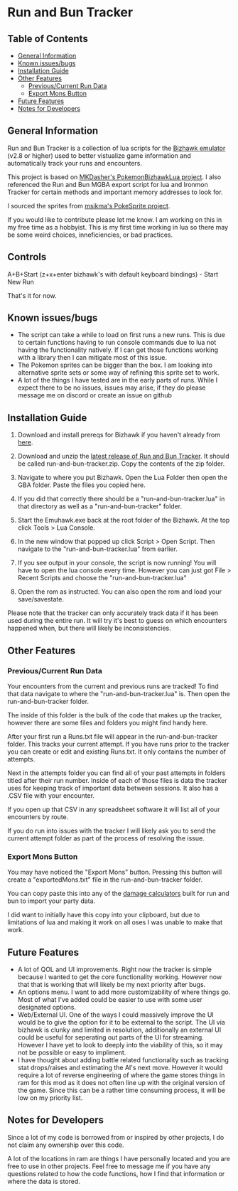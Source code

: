 # Run and Bun Tracker

## Table of Contents
- [General Information](#general-information)
- [Known issues/bugs](#known-issuesbugs)
- [Installation Guide](#installation-guide)
- [Other Features](#other-features)
    * [Previous/Current Run Data](#previouscurrent-run-data)
    * [Export Mons Button](#export-mons-button)
- [Future Features](#future-features)
- [Notes for Developers](#notes-for-developers)
## General Information

Run and Bun Tracker is a collection of lua scripts for the [Bizhawk emulator](https://tasvideos.org/BizHawk/ReleaseHistory) (v2.8 or higher) used to better vistualize game information and automatically track your runs and encounters.

This project is based on [MKDasher's PokemonBizhawkLua project](https://github.com/mkdasher/PokemonBizhawkLua). I also referenced the Run and Bun MGBA export script for lua and Ironmon Tracker for certain methods and important memory addresses to look for.

I sourced the sprites from [msikma's PokeSprite project](https://github.com/msikma/pokesprite/tree/master).

If you would like to contribute please let me know. I am working on this in my free time as a hobbyist. This is my first time working in lua so there may be some weird choices, inneficiencies, or bad practices.

## Controls
A+B+Start (z+x+enter bizhawk's with default keyboard bindings) - Start New Run

That's it for now.

## Known issues/bugs

- The script can take a while to load on first runs a new runs. This is due to certain functions having to run console commands due to lua not having the functionality natively. If I can get those functions working with a library then I can mitigate most of this issue.
- The Pokemon sprites can be bigger than the box. I am looking into alternative sprite sets or some way of refining this sprite set to work.
- A lot of the things I have tested are in the early parts of runs. While I expect there to be no issues, issues may arise, if they do please message me on discord or create an issue on github

## Installation Guide

1. Download and install prereqs for Bizhawk if you haven't already from [here](https://github.com/TASEmulators/BizHawk).

2. Download and unzip the [latest release of Run and Bun Tracker](https://github.com/Yascob99/run-and-bun-tracker/releases). It should be called run-and-bun-tracker.zip. Copy the contents of the zip folder.

3. Navigate to where you put Bizhawk. Open the Lua Folder then open the GBA folder. Paste the files you copied here.

4. If you did that correctly there should be a "run-and-bun-tracker.lua" in that directory as well as a "run-and-bun-tracker" folder.

5. Start the Emuhawk.exe back at the root folder of the Bizhawk. At the top click Tools > Lua Console.

6. In the new window that popped up click Script > Open Script. Then navigate to the "run-and-bun-tracker.lua" from earlier.

7. If you see output in your console, the script is now running! You will have to open the lua console every time. However you can just got File > Recent Scripts and choose the "run-and-bun-tracker.lua"

8. Open the rom as instructed. You can also open the rom and load your save/savestate. 

Please note that the tracker can only accurately track data if it has been used during the entire run. It will try it's best to guess on which encounters happened when, but there will likely be inconsistencies.

## Other Features

### Previous/Current Run Data
Your encounters from the current and previous runs are tracked! To find that data navigate to where the "run-and-bun-tracker.lua" is. Then open the run-and-bun-tracker folder.

The inside of this folder is the bulk of the code that makes up the tracker, however there are some files and folders you might find handy here.

After your first run a Runs.txt file will appear in the run-and-bun-tracker folder. This tracks your current attempt. If you have runs prior to the tracker you can create or edit and existing Runs.txt. It only contains the number of attempts.

Next in the attempts folder you can find all of your past attempts in folders titled after their run number. Inside of each of those files is data the tracker uses for keeping track of important data between sessions. It also has a .CSV file with your encounter. 

If you open up that CSV in any spreadsheet software it will list all of your encounters by route.

If you do run into issues with the tracker I will likely ask you to send the current attempt folder as part of the process of resolving the issue.

### Export Mons Button
You may have noticed the "Export Mons" button. Pressing this button will create a "exportedMons.txt" file in the
run-and-bun-tracker folder.

You can copy paste this into any of the [damage calculators](https://dekzeh.github.io/calc/) built for run and bun to import your party data.

I did want to initially have this copy into your clipboard, but due to limitations of lua and making it work on all oses I was unable to make that work.

## Future Features
- A lot of QOL and UI improvements. Right now the tracker is simple because I wanted to get the core functionality working. However now that that is working that will likely be my next priority after bugs.
- An options menu. I want to add more customizability of where things go. Most of what I've added could be easier to use with some user designated options.
- Web/External UI. One of the ways I could massively improve the UI would be to give the option for it to be external to the script. The UI via bizhawk is clunky and limited in resolution, additionally an external UI could be useful for seperating out parts of the UI for streaming. However I have yet to look to deeply into the viability of this, so it may not be possible or easy to impliment.
- I have thought about adding battle related functionality such as tracking stat drops/raises and estimating the AI's next move. However it would require a lot of reverse engineering of where the game stores things in ram for this mod as it does not often line up with the original version of the game. Since this can be a rather time consuming process, it will be low on my priority list.

## Notes for Developers
Since a lot of my code is borrowed from or inspired by other projects, I do not claim any ownership over this code.

A lot of the locations in ram are things I have personally located and you are free to use in other projects. Feel free to message me if you have any questions related to how the code functions, how I find that information or where the data is stored.